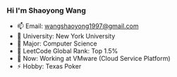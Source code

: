 <!--
**LittleHeap/LittleHeap** is a ✨ _special_ ✨ repository because its `README.md` (this file) appears on your GitHub profile.

Here are some ideas to get you started:

- 🔭 I’m currently working on ...
- 🌱 I’m currently learning ...
- 👯 I’m looking to collaborate on ...
- 🤔 I’m looking for help with ...
- 💬 Ask me about ...
- 📫 How to reach me: ...
- 😄 Pronouns: ...
- ⚡ Fun fact: ...
-->

### Hi I'm Shaoyong Wang

- 📫 Email: wangshaoyong1997@gmail.com
- 🔭 University: New York University
- 🌱 Major: Computer Science
- 👯 LeetCode Global Rank: Top 1.5%
- 🤔 Now: Working at VMware (Cloud Service Platform)
- ⚡ Hobby: Texas Poker

